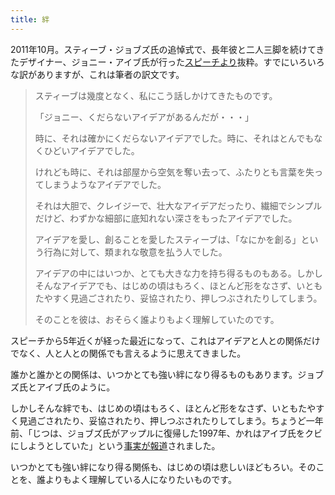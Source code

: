 ```yaml
---
title: 絆
---
```


2011年10月。スティーブ・ジョブズ氏の追悼式で、長年彼と二人三脚を続けてきたデザイナー、ジョニー・アイブ氏が行った[スピーチより](http://fortune.com/2011/10/24/jonathan-ive-on-steve-jobs-and-the-fragility-of-ideas/)抜粋。すでにいろいろな訳がありますが、これは筆者の訳文です。

> スティーブは幾度となく、私にこう話しかけてきたものです。
>
> 「ジョニー、くだらないアイデアがあるんだが・・・」
>
> 時に、それは確かにくだらないアイデアでした。時に、それはとんでもなくひどいアイデアでした。
>
> けれども時に、それは部屋から空気を奪い去って、ふたりとも言葉を失ってしまうようなアイデアでした。
>
> それは大胆で、クレイジーで、壮大なアイデアだったり、繊細でシンプルだけど、わずかな細部に底知れない深さをもったアイデアでした。
>
> アイデアを愛し、創ることを愛したスティーブは、「なにかを創る」という行為に対して、類まれな敬意を払う人でした。
>
> アイデアの中にはいつか、とても大きな力を持ち得るものもある。しかしそんなアイデアでも、はじめの頃はもろく、ほとんど形をなさず、いともたやすく見過ごされたり、妥協されたり、押しつぶされたりしてしまう。
>
> そのことを彼は、おそらく誰よりもよく理解していたのです。

スピーチから5年近くが経った最近になって、これはアイデアと人との関係だけでなく、人と人との関係でも言えるように思えてきました。

誰かと誰かとの関係は、いつかとても強い絆になり得るものもあります。ジョブズ氏とアイブ氏のように。

しかしそんな絆でも、はじめの頃はもろく、ほとんど形をなさず、いともたやすく見過ごされたり、妥協されたり、押しつぶされたりしてしまう。ちょうど一年前、「じつは、ジョブズ氏がアップルに復帰した1997年、かれはアイブ氏をクビにしようとしていた」という[事実が報道](http://www.nbcnews.com/tech/apple/steve-jobs-almost-fired-now-famed-designer-jony-ive-n328511)されました。

いつかとても強い絆になり得る関係も、はじめの頃は悲しいほどもろい。そのことを、誰よりもよく理解している人になりたいものです。
